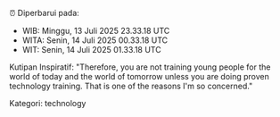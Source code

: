 ⏰ Diperbarui pada:
- WIB: Minggu, 13 Juli 2025 23.33.18 UTC
- WITA: Senin, 14 Juli 2025 00.33.18 UTC
- WIT: Senin, 14 Juli 2025 01.33.18 UTC

Kutipan Inspiratif:
"Therefore, you are not training young people for the world of today and the world of tomorrow unless you are doing proven technology training. That is one of the reasons I'm so concerned."


Kategori: technology


